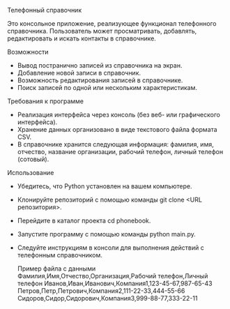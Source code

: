 Телефонный справочник

Это консольное приложение, реализующее функционал телефонного справочника.
Пользователь может просматривать, добавлять, редактировать и искать контакты в справочнике.

Возможности
- Вывод постранично записей из справочника на экран.
- Добавление новой записи в справочник.
- Возможность редактирования записей в справочнике.
- Поиск записей по одной или нескольким характеристикам.
  
Требования к программе
- Реализация интерфейса через консоль (без веб- или графического интерфейса).
- Хранение данных организовано в виде текстового файла формата CSV.
- В справочнике хранится следующая информация: фамилия, имя, отчество, название организации, рабочий телефон, личный телефон (сотовый).

Использование
- Убедитесь, что Python установлен на вашем компьютере.
- Клонируйте репозиторий с помощью команды git clone <URL репозитория>.
- Перейдите в каталог проекта cd phonebook.
- Запустите программу с помощью команды python main.py.
- Следуйте инструкциям в консоли для выполнения действий с телефонным справочником.

  Пример файла с данными
Фамилия,Имя,Отчество,Организация,Рабочий телефон,Личный телефон
Иванов,Иван,Иванович,Компания1,123-45-67,987-65-43
Петров,Петр,Петрович,Компания2,111-22-33,444-55-66
Сидоров,Сидор,Сидорович,Компания3,999-88-77,333-22-11
